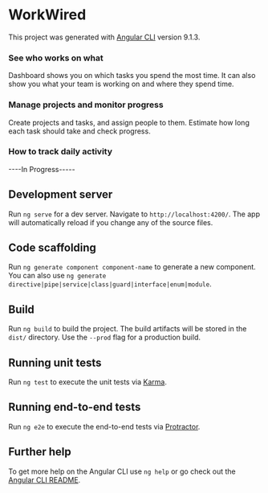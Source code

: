 # WorkWired

This project was generated with [Angular CLI](https://github.com/angular/angular-cli) version 9.1.3.

### See who works on what
Dashboard shows you on which tasks you spend the most time. It can also show you what your team is working on and where they spend time.

### Manage projects and monitor progress
Create projects and tasks, and assign people to them. Estimate how long each task should take and check progress.

### How to track daily activity
----In Progress-----

## Development server

Run `ng serve` for a dev server. Navigate to `http://localhost:4200/`. The app will automatically reload if you change any of the source files.

## Code scaffolding

Run `ng generate component component-name` to generate a new component. You can also use `ng generate directive|pipe|service|class|guard|interface|enum|module`.

## Build

Run `ng build` to build the project. The build artifacts will be stored in the `dist/` directory. Use the `--prod` flag for a production build.

## Running unit tests

Run `ng test` to execute the unit tests via [Karma](https://karma-runner.github.io).

## Running end-to-end tests

Run `ng e2e` to execute the end-to-end tests via [Protractor](http://www.protractortest.org/).

## Further help

To get more help on the Angular CLI use `ng help` or go check out the [Angular CLI README](https://github.com/angular/angular-cli/blob/master/README.md).
